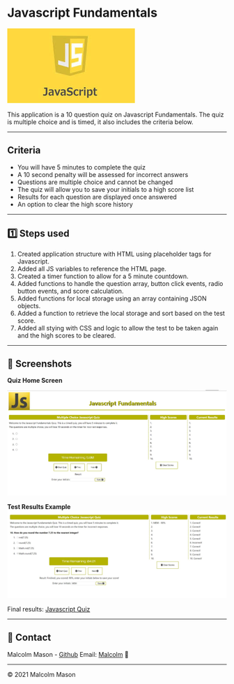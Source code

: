 # Javascript Fundamentals

![Javascript Banner](assets/images/jsbanner.jfif)

This application is a 10 question quiz on Javascript Fundamentals. The quiz is multiple choice and is timed, it also includes the criteria below.

---

## Criteria

- You will have 5 minutes to complete the quiz
- A 10 second penalty will be assessed for incorrect answers
- Questions are multiple choice and cannot be changed
- The quiz will allow you to save your initials to a high score list
- Results for each question are displayed once answered
- An option to clear the high score history

---

## 1️⃣ Steps used

1. Created application structure with HTML using placeholder tags for Javascript.
2. Added all JS variables to reference the HTML page.
3. Created a timer function to allow for a 5 minute countdown.
4. Added functions to handle the question array, button click events, radio button events, and score calculation.
5. Added functions for local storage using an array containing JSON objects.
6. Added a function to retrieve the local storage and sort based on the test score.
7. Added all stying with CSS and logic to allow the test to be taken again and the high scores to be cleared.

---

## 📸 Screenshots

**Quiz Home Screen**

![Home screen](assets/images/quiz.JPG)

**Test Results Example**
![Results](assets/images/quizresults.JPG)

Final results: [Javascript Quiz](https://malmason.github.io/javascript-quiz/)

---

## 📱 Contact

Malcolm Mason - [Github](https://github.com/malmason) Email: [Malcolm](mailto:malmason66@gmail.com) 📧

---

&copy; 2021 Malcolm Mason
